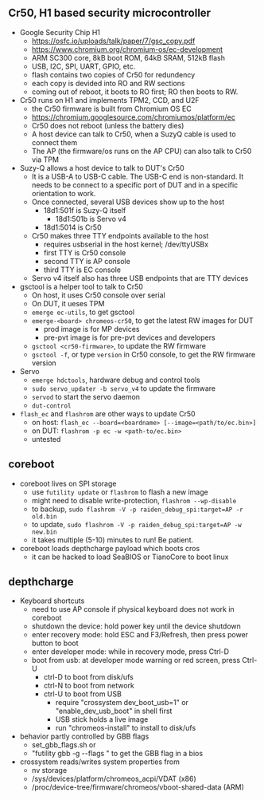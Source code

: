 ## Cr50, H1 based security microcontroller

 - Google Security Chip H1
   - <https://osfc.io/uploads/talk/paper/7/gsc_copy.pdf>
   - <https://www.chromium.org/chromium-os/ec-development>
   - ARM SC300 core, 8kB boot ROM, 64kB SRAM, 512kB flash
   - USB, I2C, SPI, UART, GPIO, etc.
   - flash contains two copies of Cr50 for redundency
   - each copy is devided into RO and RW sections
   - coming out of reboot, it boots to RO first;  RO then boots to RW.
 - Cr50 runs on H1 and implements TPM2, CCD, and U2F
   - the Cr50 firmware is built from Chromium OS EC
   - <https://chromium.googlesource.com/chromiumos/platform/ec>
   - Cr50 does not reboot (unless the battery dies)
   - A host device can talk to Cr50, when a SuzyQ cable is used to connect them
   - The AP (the firmware/os runs on the AP CPU) can also talk to Cr50 via TPM
 - Suzy-Q allows a host device to talk to DUT's Cr50
   - It is a USB-A to USB-C cable.  The USB-C end is non-standard.  It needs
     to be connect to a specific port of DUT and in a specific orientation to
     work.
   - Once connected, several USB devices show up to the host
     - 18d1:501f is Suzy-Q itself
       - 18d1:501b is Servo v4
     - 18d1:5014 is Cr50
   - Cr50 makes three TTY endpoints available to the host
     - requires usbserial in the host kernel; /dev/ttyUSBx
     - first TTY is Cr50 console
     - second TTY is AP console
     - third TTY is EC console
   - Servo v4 itself also has three USB endpoints that are TTY devices
 - gsctool is a helper tool to talk to Cr50
   - On host, it uses Cr50 console over serial
   - On DUT, it ueses TPM
   - `emerge ec-utils`, to get gsctool
   - `emerge-<board> chromeos-cr50`, to get the latest RW images for DUT
     - prod image is for MP devices
     - pre-pvt image is for pre-pvt devices and developers
   - `gsctool <cr50-firmware>`, to update the RW firmware
   - `gsctool -f`, or type `version` in Cr50 console, to get the RW firmware version
 - Servo
   - `emerge hdctools`, hardware debug and control tools
   - `sudo servo_updater -b servo_v4` to update the firmware
   - `servod` to start the servo daemon
   - `dut-control`
 - `flash_ec` and `flashrom` are other ways to update Cr50
   - on host: `flash_ec --board=<boardname> [--image=<path/to/ec.bin>]`
   - on DUT: `flashrom -p ec -w <path-to/ec.bin>`
   - untested

## coreboot

 - coreboot lives on SPI storage
   - use `futility update` or `flashrom` to flash a new image
   - might need to disable write-protection, `flashrom --wp-disable`
   - to backup, `sudo flashrom -V -p raiden_debug_spi:target=AP -r old.bin`
   - to update, `sudo flashrom -V -p raiden_debug_spi:target=AP -w new.bin`
   - it takes multiple (5-10) minutes to run!  Be patient.
 - coreboot loads depthcharge payload which boots cros
   - it can be hacked to load SeaBIOS or TianoCore to boot linux

## depthcharge

- Keyboard shortcuts
  - need to use AP console if physical keyboard does not work in coreboot
  - shutdown the device: hold power key until the device shutdown
  - enter recovery mode: hold ESC and F3/Refresh, then press power button to boot
  - enter developer mode: while in recovery mode, press Ctrl-D
  - boot from usb: at developer mode warning or red screen, press Ctrl-U
    - ctrl-D to boot from disk/ufs
    - ctrl-N to boot from network
    - ctrl-U to boot from USB
      - require "crossystem dev_boot_usb=1" or "enable_dev_usb_boot" in shell first
      - USB stick holds a live image
      - run "chromeos-install" to install to disk/ufs
- behavior partly controlled by GBB flags
  - set_gbb_flags.sh or
  - "futility gbb -g --flags <bios>" to get the GBB flag in a bios
- crossystem reads/writes system properties from
  - nv storage
  - /sys/devices/platform/chromeos_acpi/VDAT (x86)
  - /proc/device-tree/firmware/chromeos/vboot-shared-data (ARM)
